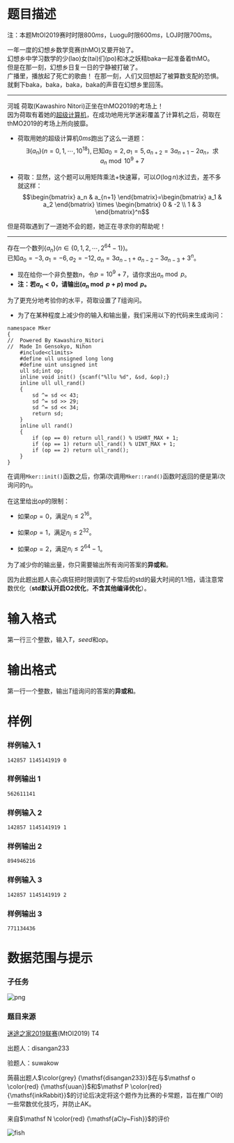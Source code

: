 
# 题目描述

注：本题MtOI2019赛时时限$800ms$，Luogu时限$600ms$，LOJ时限$700ms$。

一年一度的幻想乡数学竞赛(thMO)又要开始了。  
幻想乡中学习数学的少(lao)女(tai)们(po)和冰之妖精baka一起准备着thMO。  
但是在那一刻，幻想乡日复一日的宁静被打破了。  
广播里，播放起了死亡的歌曲！
在那一刻，人们又回想起了被算数支配的恐惧。  
就剩下baka，baka，baka，baka的声音在幻想乡里回荡。  
 
---  

河城 荷取(Kawashiro Nitori)正坐在thMO2019的考场上！  
因为荷取有着她的[超级计算机](https://www.luogu.org/problemnew/show/P4911)，在成功地用光学迷彩覆盖了计算机之后，荷取在thMO2019的考场上所向披靡。  
* 荷取用她的超级计算机$0ms$跑出了这么一道题：  
  $$\exists \{ a_n\} (n=0,1,\cdots ,10^{18}),\text{已知}a_0=2,a_1=5,a_{n+2}=3a_{n+1}-2a_n \text{，求}a_n\bmod 10^{9}+7$$    

* 荷取：显然，这个题可以用矩阵乘法+快速幂，可以$O(\log n)$水过去，差不多就这样：     
$$\begin{bmatrix} a_n & a_{n+1} \end{bmatrix}=\begin{bmatrix} a_1 & a_2 \end{bmatrix} \times \begin{bmatrix} 0 & -2 \\ 1 & 3 \end{bmatrix}^n$$      

  
但是荷取遇到了一道她不会的题，她正在寻求你的帮助呢！ 

___

存在一个数列$\{ a_n\} (n\in \{ 0,1,2,\cdots ,2^{64}-1\} )$。  
已知$a_0=-3,a_1=-6,a_2=-12,a_n=3a_{n-1}+a_{n-2}-3a_{n-3}+3^n$。  
* 现在给你一个非负整数$n$，令$p=10^{9}+7$，请你求出$a_n \bmod p$。 
* **注：若$a_n<0$，请输出$(a_n \bmod p+p)\bmod p$。**    
  
  
为了更充分地考验你的水平，荷取设置了$T$组询问。
* 为了在某种程度上减少你的输入和输出量，我们采用以下的代码来生成询问：  
  
```
namespace Mker
{
//  Powered By Kawashiro_Nitori
//  Made In Gensokyo, Nihon
	#include<climits>
	#define ull unsigned long long
	#define uint unsigned int
	ull sd;int op;
	inline void init() {scanf("%llu %d", &sd, &op);}
	inline ull ull_rand()
	{
		sd ^= sd << 43;
		sd ^= sd >> 29;
		sd ^= sd << 34;
		return sd;
	}
	inline ull rand()
	{
		if (op == 0) return ull_rand() % USHRT_MAX + 1;
		if (op == 1) return ull_rand() % UINT_MAX + 1; 
		if (op == 2) return ull_rand();
	}
}
```  
在调用`Mker::init()`函数之后，你第$i$次调用`Mker::rand()`函数时返回的便是第$i$次询问的$n_i$。

在这里给出$op$的限制：

* 如果$op=0$，满足$n_i \leq 2^{16}$。

* 如果$op=1$，满足$n_i \leq 2^{32}$。

* 如果$op=2$，满足$n_i \leq 2^{64}-1$。

为了减少你的输出量，你只需要输出所有询问答案的**异或和**。

因为此题出题人丧心病狂把时限调到了卡常后的std的最大时间的$1.1$倍，请注意常数优化（**std默认开启O2优化**，**不含其他编译优化**）。




# 输入格式

第一行三个整数，输入$T$，$seed$和$op$。

# 输出格式

第一行一个整数，输出$T$组询问的答案的**异或和**。  

# 样例

### 样例输入 $1$

~~~
142857 1145141919 0
~~~

### 样例输出 $1$

~~~
562611141
~~~

### 样例输入 $2$

~~~
142857 1145141919 1
~~~

### 样例输出 $2$

~~~
894946216
~~~

### 样例输入 $3$

~~~
142857 1145141919 2
~~~

### 样例输出 $3$

~~~
771134436
~~~

# 数据范围与提示

### 子任务  

![png](/source/guoj/1324/img/aHR0cHM6Ly9pLmxvbGkubmV0LzIwMTkvMDQvMTkvNWNiOWJiMmM2YzFkNi5wbmc=.png)  

### 题目来源

[迷途之家2019联赛](https://www.luogu.org/contest/20135)(MtOI2019) T4

出题人：disangan233

验题人：suwakow

蒟蒻出题人$\color{grey} {\mathsf{disangan233}}$在与$\mathsf o \color{red} {\mathsf{uuan}}$和$\mathsf P \color{red} {\mathsf{inkRabbit}}$的讨论后决定将这个题作为比赛的卡常题，旨在推广OI的一些常数优化技巧，并防止AK。

来自$\mathsf N \color{red} {\mathsf{aCly~Fish}}$的评价

![fish](/source/guoj/1324/img/aHR0cHM6Ly9pLmxvbGkubmV0LzIwMTkvMDgvMTkvMXI4WFNvRHZoUm5iNDkzLnBuZw==.png)

